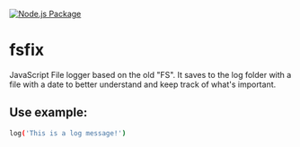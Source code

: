 [![Node.js Package](https://github.com/tacaly/fsz/actions/workflows/npm-publish.yml/badge.svg)](https://github.com/tacaly/fsz/actions/workflows/npm-publish.yml)
# fsfix
JavaScript File logger based on the old "FS". 
It saves to the log folder with a file with a date to better understand and keep track of what's important.

## Use example:
```bash
log('This is a log message!')
```
